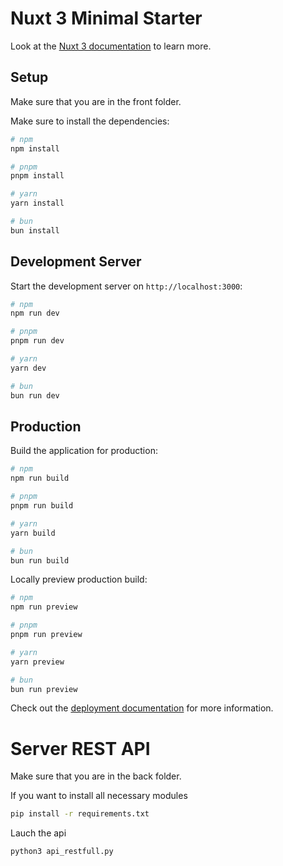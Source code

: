 # Nuxt 3 Minimal Starter

Look at the [Nuxt 3 documentation](https://nuxt.com/docs/getting-started/introduction) to learn more.

## Setup
Make sure that you are in the front folder.

Make sure to install the dependencies:

```bash
# npm
npm install

# pnpm
pnpm install

# yarn
yarn install

# bun
bun install
```

## Development Server

Start the development server on `http://localhost:3000`:

```bash
# npm
npm run dev

# pnpm
pnpm run dev

# yarn
yarn dev

# bun
bun run dev
```

## Production

Build the application for production:

```bash
# npm
npm run build

# pnpm
pnpm run build

# yarn
yarn build

# bun
bun run build
```

Locally preview production build:

```bash
# npm
npm run preview

# pnpm
pnpm run preview

# yarn
yarn preview

# bun
bun run preview
```

Check out the [deployment documentation](https://nuxt.com/docs/getting-started/deployment) for more information.

# Server REST API
Make sure that you are in the back folder.

If you want to install all necessary modules
```bash
pip install -r requirements.txt
```

Lauch the api
```bash
python3 api_restfull.py
```
